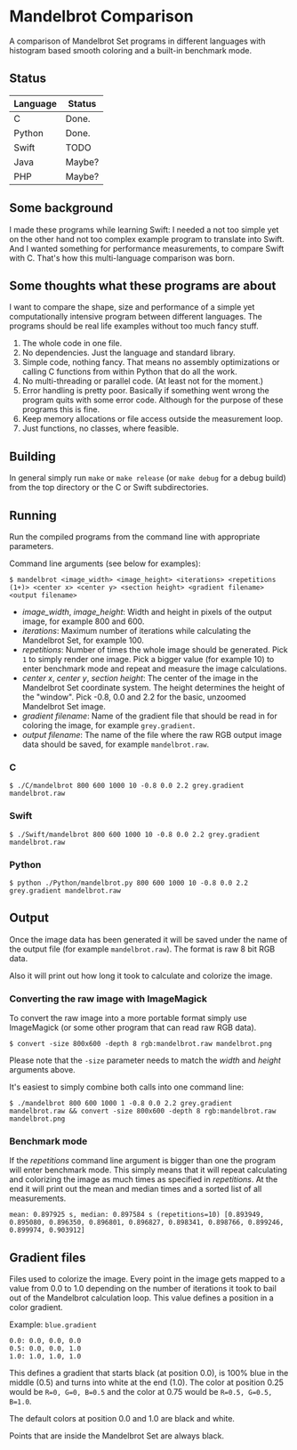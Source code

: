 # Mandelbrot Comparison
A comparison of Mandelbrot Set programs in different languages with histogram based smooth coloring and a built-in benchmark mode.

## Status

| Language | Status |
| -------- | ------ |
| C        | Done.  |
| Python   | Done.  |
| Swift    | TODO   |
| Java     | Maybe? |
| PHP      | Maybe? |

## Some background

I made these programs while learning Swift: I needed a not too simple yet on the other hand not too complex example program to translate into Swift. And I wanted something for performance measurements, to compare Swift with C. That's how this multi-language comparison was born.

## Some thoughts what these programs are about

I want to compare the shape, size and performance of a simple yet computationally intensive program between different languages. The programs should be real life examples without too much fancy stuff.

1. The whole code in one file.
2. No dependencies. Just the language and standard library.
3. Simple code, nothing fancy. That means no assembly optimizations or calling C functions from within Python that do all the work.
4. No multi-threading or parallel code. (At least not for the moment.)
5. Error handling is pretty poor. Basically if something went wrong the program quits with some error code. Although for the purpose of these programs this is fine.
6. Keep memory allocations or file access outside the measurement loop.
7. Just functions, no classes, where feasible.

## Building

In general simply run `make` or `make release` (or `make debug` for a debug build) from the top directory or the C or Swift subdirectories.

## Running

Run the compiled programs from the command line with appropriate parameters.

Command line arguments (see below for examples):

```
$ mandelbrot <image_width> <image_height> <iterations> <repetitions (1+)> <center x> <center y> <section height> <gradient filename> <output filename>
```

- *image_width*, *image_height*: Width and height in pixels of the output image, for example 800 and 600.
- *iterations*: Maximum number of iterations while calculating the Mandelbrot Set, for example 100.
- *repetitions*: Number of times the whole image should be generated. Pick `1` to simply render one image. Pick a bigger value (for example 10) to enter benchmark mode and repeat and measure the image calculations.
- *center x*, *center y*, *section height*: The center of the image in the Mandelbrot Set coordinate system. The height determines the height of the "window". Pick -0.8, 0.0 and 2.2 for the basic, unzoomed Mandelbrot Set image.
- *gradient filename*: Name of the gradient file that should be read in for coloring the image, for example `grey.gradient`.
- *output filename*: The name of the file where the raw RGB output image data should be saved, for example `mandelbrot.raw`.

### C
```
$ ./C/mandelbrot 800 600 1000 10 -0.8 0.0 2.2 grey.gradient mandelbrot.raw
```
### Swift
```
$ ./Swift/mandelbrot 800 600 1000 10 -0.8 0.0 2.2 grey.gradient mandelbrot.raw
```
### Python
```
$ python ./Python/mandelbrot.py 800 600 1000 10 -0.8 0.0 2.2 grey.gradient mandelbrot.raw
```

## Output

Once the image data has been generated it will be saved under the name of the output file (for example `mandelbrot.raw`). The format is raw 8 bit RGB data.

Also it will print out how long it took to calculate and colorize the image.

### Converting the raw image with ImageMagick

To convert the raw image into a more portable format simply use ImageMagick (or some other program that can read raw RGB data).

```
$ convert -size 800x600 -depth 8 rgb:mandelbrot.raw mandelbrot.png
```

Please note that the `-size` parameter needs to match the *width* and *height* arguments above.

It's easiest to simply combine both calls into one command line:

```
$ ./mandelbrot 800 600 1000 1 -0.8 0.0 2.2 grey.gradient mandelbrot.raw && convert -size 800x600 -depth 8 rgb:mandelbrot.raw mandelbrot.png
```

### Benchmark mode

If the *repetitions* command line argument is bigger than one the program will enter benchmark mode. This simply means that it will repeat calculating and colorizing the image as much times as specified in *repetitions*. At the end it will print out the mean and median times and a sorted list of all measurements.

```
mean: 0.897925 s, median: 0.897584 s (repetitions=10) [0.893949, 0.895080, 0.896350, 0.896801, 0.896827, 0.898341, 0.898766, 0.899246, 0.899974, 0.903912]
```

## Gradient files

Files used to colorize the image. Every point in the image gets mapped to a value from 0.0 to 1.0 depending on the number of iterations it took to bail out of the Mandelbrot calculation loop. This value defines a position in a color gradient.

Example: `blue.gradient`
```
0.0: 0.0, 0.0, 0.0
0.5: 0.0, 0.0, 1.0
1.0: 1.0, 1.0, 1.0
```

This defines a gradient that starts black (at position 0.0), is 100% blue in the middle (0.5) and turns into white at the end (1.0). The color at position 0.25 would be `R=0, G=0, B=0.5` and the color at 0.75 would be `R=0.5, G=0.5, B=1.0`.

The default colors at position 0.0 and 1.0 are black and white.

Points that are inside the Mandelbrot Set are always black.

